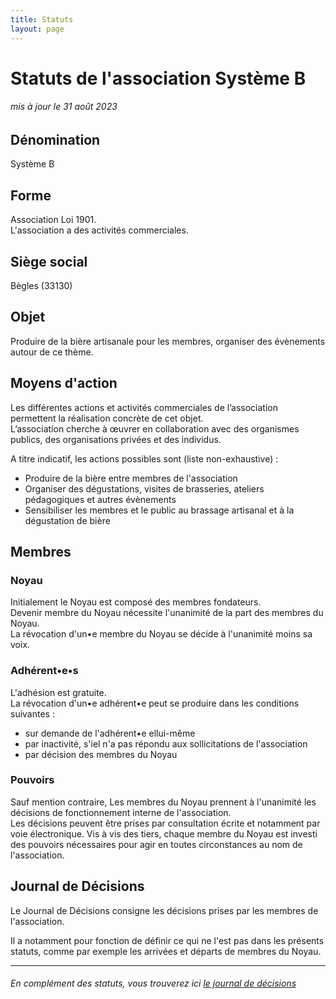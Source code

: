 ```yaml
---
title: Statuts
layout: page
---
```


# Statuts de l'association Système B
###### mis à jour le 31 août 2023

## Dénomination
Système B

## Forme
Association Loi 1901.  
L'association a des activités commerciales.

## Siège social
Bègles (33130)

## Objet
Produire de la bière artisanale pour les membres, organiser des évènements autour de ce thème.

## Moyens d'action
Les différentes actions et activités commerciales de l’association permettent la réalisation concrète de cet objet.  
L’association cherche à œuvrer en collaboration avec des organismes publics, des organisations privées et des individus.

A titre indicatif, les actions possibles sont (liste non-exhaustive) :

 - Produire de la bière entre membres de l'association
 - Organiser des dégustations, visites de brasseries, ateliers pédagogiques et autres évènements
 - Sensibiliser les membres et le public au brassage artisanal et à la dégustation de bière 

## Membres

### Noyau
Initialement le Noyau est composé des membres fondateurs.  
Devenir membre du Noyau nécessite l'unanimité de la part des membres du Noyau.  
La révocation d'un•e membre du Noyau se décide à l'unanimité moins sa voix.

### Adhérent•e•s
L'adhésion est gratuite.  
La révocation d'un•e adhérent•e peut se produire dans les conditions suivantes :
 - sur demande de l'adhérent•e ellui-même
 - par inactivité, s'iel n'a pas répondu aux sollicitations de l'association
 - par décision des membres du Noyau

### Pouvoirs
Sauf mention contraire, Les membres du Noyau prennent à l'unanimité les décisions de fonctionnement interne de l'association.  
Les décisions peuvent être prises par consultation écrite et notamment par voie électronique.
Vis à vis des tiers, chaque membre du Noyau est investi des pouvoirs nécessaires pour agir en toutes circonstances au nom de l'association.  

## Journal de Décisions
Le Journal de Décisions consigne les décisions prises par les membres de l'association.

Il a notamment pour fonction de définir ce qui ne l'est pas dans les présents statuts, comme par exemple les arrivées et départs de membres du Noyau.

---

###### En complément des statuts, vous trouverez ici [le journal de décisions](./decisions.md)
